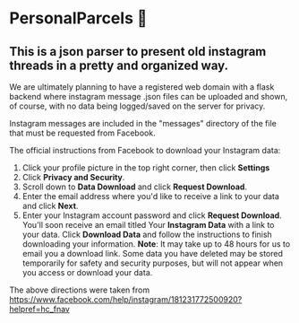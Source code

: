 # PersonalParcels 💌

## This is a json parser to present old instagram threads in a pretty and organized way.
We are ultimately planning to have a registered web domain with a flask backend where instagram message .json files can be uploaded and shown, of course, with no data being logged/saved on the server for privacy.

Instagram messages are included in the "messages" directory of the file that must be requested from Facebook. 

The official instructions from Facebook to download your Instagram data: 

1. Click your profile picture in the top right corner, then click **Settings**
1. Click **Privacy and Security**.
1. Scroll down to **Data Download** and click **Request Download**.
1. Enter the email address where you'd like to receive a link to your data and click **Next**.
1. Enter your Instagram account password and click **Request Download**.
You'll soon receive an email titled Your **Instagram Data** with a link to your data. Click **Download Data** and follow the instructions to finish downloading your information.
**Note**: It may take up to 48 hours for us to email you a download link. Some data you have deleted may be stored temporarily for safety and security purposes, but will not appear when you access or download your data.

The above directions were taken from https://www.facebook.com/help/instagram/181231772500920?helpref=hc_fnav

